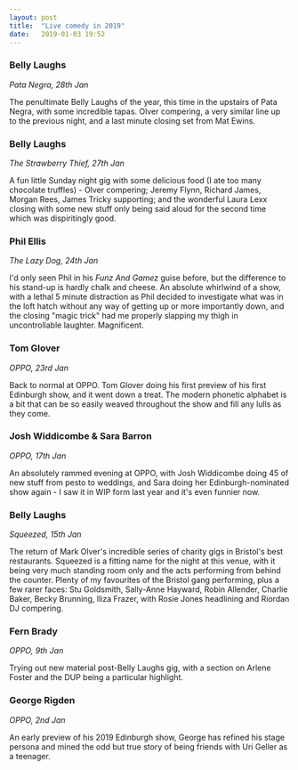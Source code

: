 ```yaml
---
layout: post
title:  "Live comedy in 2019"
date:   2019-01-03 19:52
---
```


### Belly Laughs
*Pata Negra, 28th Jan*

The penultimate Belly Laughs of the year, this time in the upstairs of Pata Negra, with some incredible tapas. Olver compering, a very similar line up to the previous night, and a last minute closing set from Mat Ewins.

### Belly Laughs
*The Strawberry Thief, 27th Jan*

A fun little Sunday night gig with some delicious food (I ate too many chocolate truffles) - Olver compering; Jeremy Flynn, Richard James, Morgan Rees, James Tricky supporting; and the wonderful Laura Lexx closing with some new stuff only being said aloud for the second time which was dispiritingly good. 

### Phil Ellis
*The Lazy Dog, 24th Jan*

I'd only seen Phil in his *Funz And Gamez* guise before, but the difference to his stand-up is hardly chalk and cheese. An absolute whirlwind of a show, with a lethal 5 minute distraction as Phil decided to investigate what was in the loft hatch without any way of getting up or more importantly down, and the closing "magic trick" had me properly slapping my thigh in uncontrollable laughter. Magnificent.

### Tom Glover
*OPPO, 23rd Jan*

Back to normal at OPPO. Tom Glover doing his first preview of his first Edinburgh show, and it went down a treat. The modern phonetic alphabet is a bit that can be so easily weaved throughout the show and fill any lulls as they come.

### Josh Widdicombe & Sara Barron
*OPPO, 17th Jan*

An absolutely rammed evening at OPPO, with Josh Widdicombe doing 45 of new stuff from pesto to weddings, and Sara doing her Edinburgh-nominated show again - I saw it in WIP form last year and it's even funnier now.

### Belly Laughs
*Squeezed, 15th Jan*

The return of Mark Olver's incredible series of charity gigs in Bristol's best restaurants. Squeezed is a fitting name for the night at this venue, with it being very much standing room only and the acts performing from behind the counter. Plenty of my favourites of the Bristol gang performing, plus a few rarer faces: Stu Goldsmith, Sally-Anne Hayward, Robin Allender, Charlie Baker, Becky Brunning, Iliza Frazer, with Rosie Jones headlining and Riordan DJ compering.

### Fern Brady
*OPPO, 9th Jan*

Trying out new material post-Belly Laughs gig, with a section on Arlene Foster and the DUP being a particular highlight.

### George Rigden
*OPPO, 2nd Jan*

An early preview of his 2019 Edinburgh show, George has refined his stage persona and mined the odd but true story of being friends with Uri Geller as a teenager.
